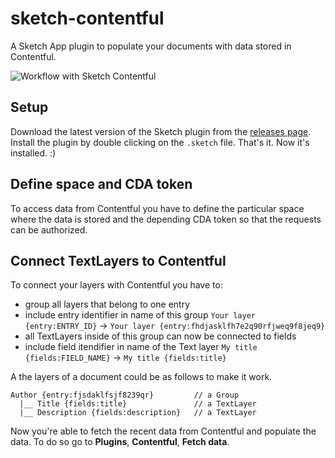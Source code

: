 # sketch-contentful
A Sketch App plugin to populate your documents with data stored in Contentful.

![Workflow with Sketch Contentful](./sketch-contentful.gif)

## Setup

Download the latest version of the Sketch plugin from the [releases page](https://github.com/stefanjudis/sketch-contentful/releases). Install the plugin by double clicking on the `.sketch` file.
That's it. Now it's installed. :)

## Define space and CDA token

To access data from Contentful you have to define the particular space where the data is stored and the depending CDA token so that the requests can be authorized.

## Connect TextLayers to Contentful

To connect your layers with Contentful you have to:

- group all layers that belong to one entry
- include entry identifier in name of this group `Your layer {entry:ENTRY_ID}` -> `Your layer {entry:fhdjasklfh7e2q90rfjweq9f8jeq9}`
- all TextLayers inside of this group can now be connected to fields
- include field itendifier in name of the Text layer `My title {fields:FIELD_NAME}` -> `My title {fields:title}`

A the layers of a document could be as follows to make it work.

```
Author {entry:fjsdaklfsjf8239qr}         // a Group
  |__ Title {fields:title}               // a TextLayer
  |__ Description {fields:description}   // a TextLayer
```

Now you're able to fetch the recent data from Contentful and populate the data. To do so go to **Plugins**, **Contentful**, **Fetch data**.

